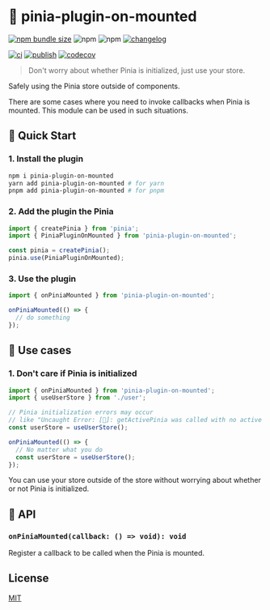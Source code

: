 # 🍍 pinia-plugin-on-mounted

[![npm bundle size](https://img.shields.io/bundlephobia/minzip/pinia-plugin-on-mounted)](https://www.npmjs.com/package/pinia-plugin-on-mounted) ![npm](https://img.shields.io/npm/dm/pinia-plugin-on-mounted) ![npm](https://img.shields.io/npm/v/pinia-plugin-on-mounted) [![changelog](https://img.shields.io/badge/CHANGELOG-gray)](./CHANGELOG.md)

[![ci](https://github.com/Gumball12/pinia-plugin-on-mounted/actions/workflows/ci.yaml/badge.svg)](https://github.com/Gumball12/pinia-plugin-on-mounted/actions/workflows/ci.yaml) [![publish](https://github.com/Gumball12/pinia-plugin-on-mounted/actions/workflows/publish.yaml/badge.svg)](https://github.com/Gumball12/pinia-plugin-on-mounted/actions/workflows/publish.yaml) [![codecov](https://codecov.io/gh/Gumball12/pinia-plugin-on-mounted/branch/main/graph/badge.svg?token=NW28cSN2A2)](https://codecov.io/gh/Gumball12/pinia-plugin-on-mounted)

> Don't worry about whether Pinia is initialized, just use your store.

Safely using the Pinia store outside of components.

There are some cases where you need to invoke callbacks when Pinia is mounted. This module can be used in such situations.

## 🚀 Quick Start

### 1. Install the plugin

```bash
npm i pinia-plugin-on-mounted
yarn add pinia-plugin-on-mounted # for yarn
pnpm add pinia-plugin-on-mounted # for pnpm
```

### 2. Add the plugin the Pinia

```ts
import { createPinia } from 'pinia';
import { PiniaPluginOnMounted } from 'pinia-plugin-on-mounted';

const pinia = createPinia();
pinia.use(PiniaPluginOnMounted);
```

### 3. Use the plugin

```ts
import { onPiniaMounted } from 'pinia-plugin-on-mounted';

onPiniaMounted(() => {
  // do something
});
```

## 📖 Use cases

### 1. Don't care if Pinia is initialized

```ts
import { onPiniaMounted } from 'pinia-plugin-on-mounted';
import { useUserStore } from './user';

// Pinia initialization errors may occur
// like "Uncaught Error: [🍍]: getActivePinia was called with no active Pinia. Did you forget to install pinia?"
const userStore = useUserStore();

onPiniaMounted(() => {
  // No matter what you do
  const userStore = useUserStore();
});
```

You can use your store outside of the store without worrying about whether or not Pinia is initialized.

## 🌮 API

### `onPiniaMounted(callback: () => void): void`

Register a callback to be called when the Pinia is mounted.

## License

[MIT](./LICENSE)
